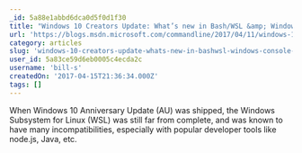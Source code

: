 ```yaml
---
_id: 5a88e1abbd6dca0d5f0d1f30
title: "Windows 10 Creators Update: What’s new in Bash/WSL &amp; Windows Console – Windows Command Line Tools For Developers"
url: 'https://blogs.msdn.microsoft.com/commandline/2017/04/11/windows-10-creators-update-whats-new-in-bashwsl-windows-console/'
category: articles
slug: 'windows-10-creators-update-whats-new-in-bashwsl-windows-console-windows-command-line-tools-for-deve'
user_id: 5a83ce59d6eb0005c4ecda2c
username: 'bill-s'
createdOn: '2017-04-15T21:36:34.000Z'
tags: []
---
```


When Windows 10 Anniversary Update (AU) was shipped, the Windows Subsystem for Linux (WSL) was still far from complete, and was known to have many incompatibilities, especially with popular developer tools like node.js, Java, etc.
